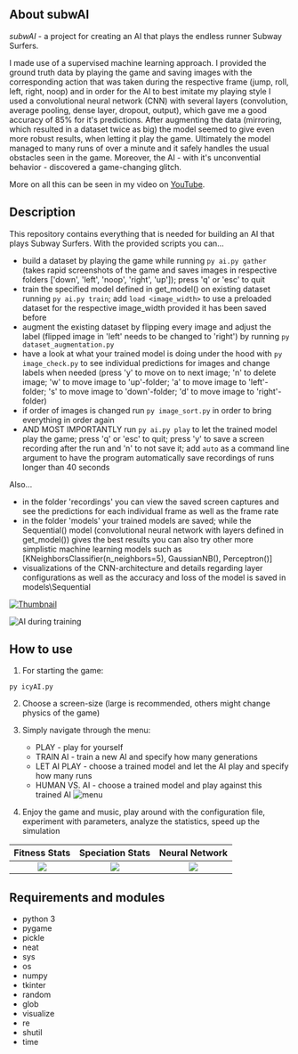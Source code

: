 ## About subwAI

*subwAI* - a project for creating an AI that plays the endless runner Subway Surfers.

I made use of a supervised machine learning approach. I provided the ground truth data by playing the game and saving images with the corresponding action that was taken during the respective frame (jump, roll, left, right, noop) and in order for the AI to best imitate my playing style I used a convolutional neural network (CNN) with several layers (convolution, average pooling, dense layer, dropout, output), which gave me a good accuracy of 85% for it's predictions. After augmenting the data (mirroring, which resulted in a dataset twice as big) the model seemed to give even more robust results, when letting it play the game. Ultimately the model managed to many runs of over a minute and it safely handles the usual obstacles seen in the game. Moreover, the AI - with it's unconvential behavior - discovered a game-changing glitch.

More on all this can be seen in my video on [YouTube](https://www.youtube.com/channel/UCV3IJuY11hfmjDomu6rEWTg).

## Description

This repository contains everything that is needed for building an AI that plays Subway Surfers.
With the provided scripts you can...
- build a dataset by playing the game while running ``` py ai.py gather ``` (takes rapid screenshots of the game and saves images in respective folders ['down', 'left', 'noop', 'right', 'up']); press 'q' or 'esc' to quit
- train the specified model defined in get_model() on existing dataset running ``` py ai.py train ```; add ``` load <image_width> ``` to use a preloaded dataset for the respective image_width provided it has been saved before
- augment the existing dataset by flipping every image and adjust the label (flipped image in 'left' needs to be changed to 'right') by running ``` py dataset_augmentation.py ```
- have a look at what your trained model is doing under the hood with ``` py image_check.py ``` to see individual predictions for images and change labels when needed (press 'y' to move on to next image; 'n' to delete image; 'w' to move image to 'up'-folder; 'a' to move image to 'left'-folder; 's' to move image to 'down'-folder; 'd' to move image to 'right'-folder)
- if order of images is changed run ``` py image_sort.py ``` in order to bring everything in order again
- AND MOST IMPORTANTLY run ``` py ai.py play ``` to let the trained model play the game; press 'q' or 'esc' to quit; press 'y' to save a screen recording after the run and 'n' to not save it; add ``` auto ``` as a command line argument to have the program automatically save recordings of runs longer than 40 seconds

Also...
- in the folder 'recordings' you can view the saved screen captures and see the predictions for each individual frame as well as the frame rate
- in the folder 'models' your trained models are saved; while the Sequential() model (convolutional neural network with layers defined in get_model()) gives the best results you can also try other more simplistic machine learning models such as [KNeighborsClassifier(n_neighbors=5), GaussianNB(), Perceptron()]
- visualizations of the CNN-architecture and details regarding layer configurations as well as the accuracy and loss of the model is saved in models\Sequential

[![Thumbnail](media/thumb6.png)](https://youtu.be/W6qyRbmr_aA)

![AI during training](media/training.gif)

## How to use

1. For starting the game:
```
py icyAI.py
```
2. Choose a screen-size (large is recommended, others might change physics of the game)

3. Simply navigate through the menu:
    * PLAY - play for yourself
    * TRAIN AI - train a new AI and specify how many generations
    * LET AI PLAY - choose a trained model and let the AI play and specify how many runs
    * HUMAN VS. AI - choose a trained model and play against this trained AI
![menu](media/menu2.png)
      
4. Enjoy the game and music, play around with the configuration file, experiment with parameters, analyze the statistics, speed up the simulation

Fitness Stats             |  Speciation Stats       |  Neural Network
:-------------------------:|:-------------------------:|:-------------------------:
![](media/TRAINING_PROCESS_avg_fitness50.png)  |  ![](media/TRAINING_PROCESS_speciation50.png)  |  ![](media/NN.png)

## Requirements and modules

- python 3
- pygame
- pickle
- neat
- sys
- os
- numpy
- tkinter
- random
- glob
- visualize
- re
- shutil
- time
